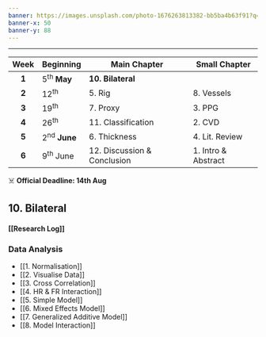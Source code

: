 ```yaml
---
banner: https://images.unsplash.com/photo-1676263813382-bb5ba4b63f91?q=80&w=1742&auto=format&fit=crop&ixlib=rb-4.0.3&ixid=M3wxMjA3fDB8MHxwaG90by1wYWdlfHx8fGVufDB8fHx8fA%3D%3D
banner-x: 50
banner-y: 88
---
```

********

| Week  | Beginning               | Main Chapter                | Small Chapter       |
| :---: | :---------------------- | --------------------------- | ------------------- |
| **1** | 5<sup>th</sup> **May**  | **10. Bilateral**           |                     |
| **2** | 12<sup>th</sup>         | 5. Rig                      | 8. Vessels          |
| **3** | 19<sup>th</sup>         | 7. Proxy                    | 3. PPG              |
| **4** | 26<sup>th</sup>         | 11. Classification          | 2. CVD              |
| **5** | 2<sup>nd</sup> **June** | 6. Thickness                | 4. Lit. Review      |
| **6** | 9<sup>th</sup> June     | 12. Discussion & Conclusion | 1. Intro & Abstract |
☠️ **Official Deadline: 14th Aug**
## 10. Bilateral
#### [[Research Log]]
### Data Analysis
- [[1. Normalisation]]
- [[2. Visualise Data]]
- [[3. Cross Correlation]]
- [[4. HR & FR Interaction]]
- [[5. Simple Model]]
- [[6. Mixed Effects Model]]
- [[7. Generalized Additive Model]]
- [[8. Model Interaction]]
